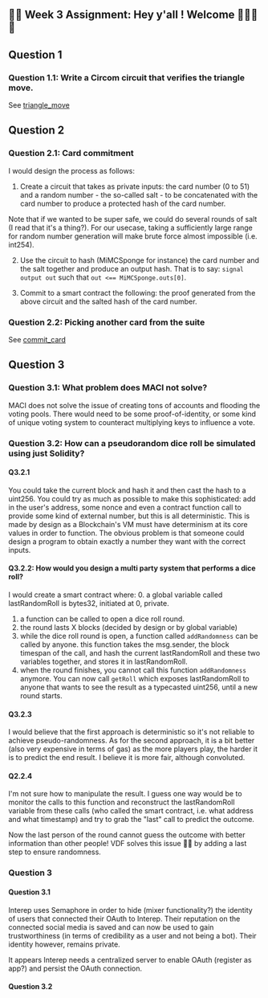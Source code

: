 ## 🚀🚀 Week 3 Assignment: Hey y'all ! Welcome 👋👋🚀🚀

## Question 1

### Question 1.1: Write a Circom circuit that verifies the triangle move.

See [triangle_move](./triangle_move/)

## Question 2

### Question 2.1: Card commitment 

I would design the process as follows:

1. Create a circuit that takes as private inputs: the card number (0 to 51) and a random number - the so-called salt - to be concatenated with the card number to produce a protected hash of the card number. 

Note that if we wanted to be super safe, we could do several rounds of salt (I read that it's a thing?). For our usecase, taking a sufficiently large range for random number generation will make brute force almost impossible (i.e. int254).

2. Use the circuit to hash (MiMCSponge for instance) the card number and the salt together and produce an output hash. That is to say:
`signal output out` such that `out <== MiMCSponge.outs[0]`.

3. Commit to a smart contract the following: the proof generated from the above circuit and the salted hash of the card number.

### Question 2.2: Picking another card from the suite

See [commit_card](./card_commit)

## Question 3

### Question 3.1: What problem does MACI not solve?

MACI does not solve the issue of creating tons of accounts and flooding the voting pools. There would need to be some proof-of-identity, or some kind of unique voting system to counteract multiplying keys to influence a vote.

### Question 3.2: How can a pseudorandom dice roll be simulated using just Solidity?

#### Q3.2.1

You could take the current block and hash it and then cast the hash to a uint256. You could try as much as possible to make this sophisticated: add in the user's address, some nonce and even a contract function call to provide some kind of external number, but this is all deterministic. This is made by design as a Blockchain's VM must have determinism at its core values in order to function. The obvious problem is that someone could design a program to obtain exactly a number they want with the correct inputs.

#### Q3.2.2: How would you design a multi party system that performs a dice roll?

I would create a smart contract where:
0. a global variable called lastRandomRoll is bytes32, initiated at 0, private.
1. a function can be called to open a dice roll round. 
2. the round lasts X blocks (decided by design or by global variable)
3. while the dice roll round is open, a function called `addRandomness` can be called by anyone. this function takes the msg.sender, the block timespan of the call, and hash the current lastRandomRoll and these two variables together, and stores it in lastRandomRoll.
4. when the round finishes, you cannot call this function `addRandomness` anymore. You can now call `getRoll` which exposes lastRandomRoll to anyone that wants to see the result as a typecasted uint256, until a new round starts.

#### Q3.2.3
I would believe that the first approach is deterministic so it's not reliable to achieve pseudo-randomness. As for the second approach, it is a bit better (also very expensive in terms of gas) as the more players play, the harder it is to predict the end result. I believe it is more fair, although convoluted. 

#### Q2.2.4
I'm not sure how to manipulate the result. I guess one way would be to monitor the calls to this function and reconstruct the lastRandomRoll variable from these calls (who called the smart contract, i.e. what address and what timestamp) and try to grab the "last" call to predict the outcome.

Now the last person of the round cannot guess the outcome with better information than other people! VDF solves this issue 🚀🚀 by adding a last step to ensure randomness.

### Question 3

#### Question 3.1

Interep uses Semaphore in order to hide (mixer functionality?) the identity of users that connected their OAuth to Interep. Their reputation on the connected social media is saved and can now be used to gain trustworthiness (in terms of credibility as a user and not being a bot). Their identity however, remains private.

It appears Interep needs a centralized server to enable OAuth (register as app?) and persist the OAuth connection.

#### Question 3.2


